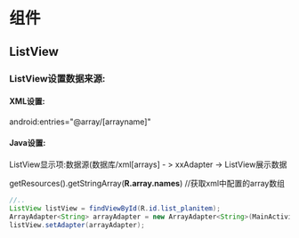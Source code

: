 # 组件

## ListView

### ListView设置数据来源:

#### XML设置:

android:entries="@array/[arrayname]"

#### Java设置:

ListView显示项:数据源(数据库/xml[arrays] - > xxAdapter -> ListView展示数据

getResources().getStringArray(**R.array.names**)		//获取xml中配置的array数组

```java
//..
ListView listView = findViewById(R.id.list_planitem);
ArrayAdapter<String> arrayAdapter = new ArrayAdapter<String>(MainActivity.this,R.layout.support_simple_spinner_dropdown_item,arrs);
listView.setAdapter(arrayAdapter);
```







